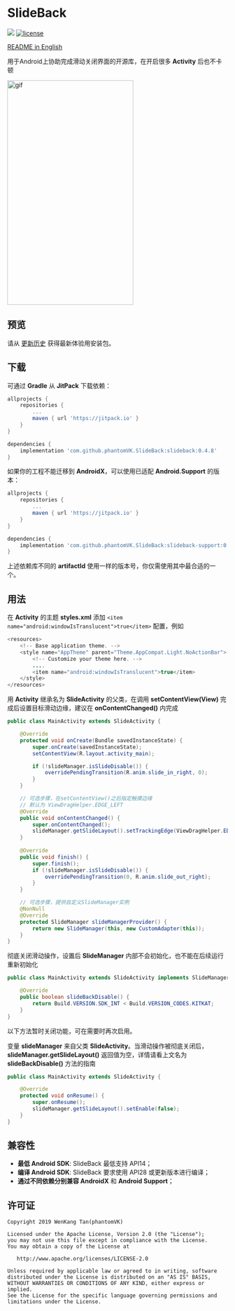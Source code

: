 SlideBack
=========

[![](https://jitpack.io/v/phantomVK/SlideBack.svg)](https://jitpack.io/#phantomVK/SlideBack) [![license](https://img.shields.io/badge/License-Apache2.0-brightgreen)](https://github.com/phantomVK/SlideBack/blob/master/LICENSE)

[README in English](./README.md)

用于Android上协助完成滑动关闭界面的开源库，在开启很多 __Activity__ 后也不卡顿

<img src="https://j.gifs.com/xn8gqB.gif" alt="gif" width="288" height="512" style="display: inline;"/>



预览
----------
请从 [更新历史](https://github.com/phantomVK/SlideBack/releases) 获得最新体验用安装包。



下载
-----------
可通过 __Gradle__ 从 __JitPack__ 下载依赖：

```groovy
allprojects {
    repositories {
        ...
        maven { url 'https://jitpack.io' }
    }
}

dependencies {
    implementation 'com.github.phantomVK.SlideBack:slideback:0.4.8'
}
```

如果你的工程不能迁移到 __AndroidX__，可以使用已适配 __Android.Support__ 的版本：

```groovy
allprojects {
    repositories {
        ...
        maven { url 'https://jitpack.io' }
    }
}

dependencies {
    implementation 'com.github.phantomVK.SlideBack:slideback-support:0.4.8'
}
```

上述依赖库不同的 __artifactId__ 使用一样的版本号，你仅需使用其中最合适的一个。



用法
-------

在 __Activity__ 的主题 __styles.xml__ 添加 `<item name="android:windowIsTranslucent">true</item>` 配置，例如

```java
<resources>
    <!-- Base application theme. -->
    <style name="AppTheme" parent="Theme.AppCompat.Light.NoActionBar">
        <!-- Customize your theme here. -->
        ....
        <item name="android:windowIsTranslucent">true</item>
    </style>
</resources>
```

用 __Activity__ 继承名为 __SlideActivity__ 的父类，在调用 __setContentView(View)__ 完成后设置目标滑动边缘，建议在 __onContentChanged()__ 内完成

```java
public class MainActivity extends SlideActivity {

    @Override
    protected void onCreate(Bundle savedInstanceState) {
        super.onCreate(savedInstanceState);
        setContentView(R.layout.activity_main);

        if (!slideManager.isSlideDisable()) {
            overridePendingTransition(R.anim.slide_in_right, 0);
        }
    }

    // 可选步骤，在setContentView()之后指定触摸边缘
    // 默认为 ViewDragHelper.EDGE_LEFT
    @Override
    public void onContentChanged() {
        super.onContentChanged();
        slideManager.getSlideLayout().setTrackingEdge(ViewDragHelper.EDGE_RIGHT);
    }
    
    @Override
    public void finish() {
        super.finish();
        if (!slideManager.isSlideDisable()) {
            overridePendingTransition(0, R.anim.slide_out_right);
        }
    }

    // 可选步骤，提供自定义SlideManager实例
    @NonNull
    @Override
    protected SlideManager slideManagerProvider() {
        return new SlideManager(this, new CustomAdapter(this));
    }
}
```

彻底关闭滑动操作，设置后 __SlideManager__ 内部不会初始化，也不能在后续运行重新初始化

```java
public class MainActivity extends SlideActivity implements SlideManager.Conductor{

    @Override
    public boolean slideBackDisable() {
        return Build.VERSION.SDK_INT < Build.VERSION_CODES.KITKAT;
    }
}
```

以下方法暂时关闭功能，可在需要时再次启用。

变量 __slideManager__ 来自父类 __SlideActivity__。当滑动操作被彻底关闭后，__slideManager.getSlideLayout()__ 返回值为空，详情请看上文名为 __slideBackDisable()__ 方法的指南

```java
public class MainActivity extends SlideActivity {

    @Override
    protected void onResume() {
        super.onResume();
        slideManager.getSlideLayout().setEnable(false);
    }
}
```



兼容性
-------------

* **最低 Android SDK**: SlideBack 最低支持 API14；
* **编译 Android SDK**: SlideBack 要求使用 API28 或更新版本进行编译；
* **通过不同依赖分别兼容 AndroidX** 和 **Android Support**；



许可证
--------

```
Copyright 2019 WenKang Tan(phantomVK)

Licensed under the Apache License, Version 2.0 (the "License");
you may not use this file except in compliance with the License.
You may obtain a copy of the License at

   http://www.apache.org/licenses/LICENSE-2.0

Unless required by applicable law or agreed to in writing, software
distributed under the License is distributed on an "AS IS" BASIS,
WITHOUT WARRANTIES OR CONDITIONS OF ANY KIND, either express or implied.
See the License for the specific language governing permissions and
limitations under the License.
```